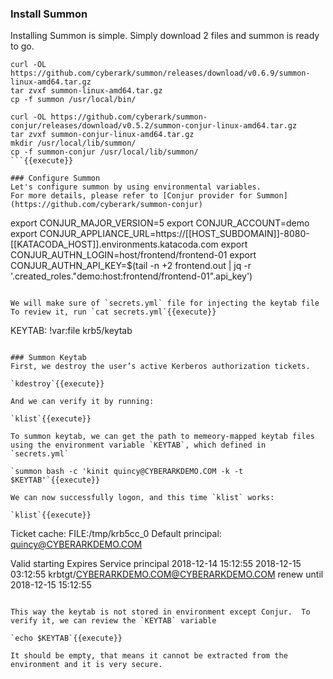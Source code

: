 ### Install Summon
Installing Summon is simple.  Simply download 2 files and summon is ready to go.

```
curl -OL https://github.com/cyberark/summon/releases/download/v0.6.9/summon-linux-amd64.tar.gz
tar zvxf summon-linux-amd64.tar.gz
cp -f summon /usr/local/bin/

curl -OL https://github.com/cyberark/summon-conjur/releases/download/v0.5.2/summon-conjur-linux-amd64.tar.gz
tar zvxf summon-conjur-linux-amd64.tar.gz 
mkdir /usr/local/lib/summon/
cp -f summon-conjur /usr/local/lib/summon/
```{{execute}}

### Configure Summon
Let's configure summon by using environmental variables.
For more details, please refer to [Conjur provider for Summon](https://github.com/cyberark/summon-conjur)
```
export CONJUR_MAJOR_VERSION=5
export CONJUR_ACCOUNT=demo
export CONJUR_APPLIANCE_URL=https://[[HOST_SUBDOMAIN]]-8080-[[KATACODA_HOST]].environments.katacoda.com
export CONJUR_AUTHN_LOGIN=host/frontend/frontend-01
export CONJUR_AUTHN_API_KEY=$(tail -n +2 frontend.out | jq -r '.created_roles."demo:host:frontend/frontend-01".api_key')
```{{execute}}

We will make sure of `secrets.yml` file for injecting the keytab file
To review it, run `cat secrets.yml`{{execute}}
```
KEYTAB: !var:file krb5/keytab
```

### Summon Keytab
First, we destroy the user’s active Kerberos authorization tickets.

`kdestroy`{{execute}}

And we can verify it by running:

`klist`{{execute}}

To summon keytab, we can get the path to memeory-mapped keytab files using the environment variable `KEYTAB`, which defined in `secrets.yml`

`summon bash -c 'kinit quincy@CYBERARKDEMO.COM -k -t $KEYTAB'`{{execute}}

We can now successfully logon, and this time `klist` works:

`klist`{{execute}}

```
Ticket cache: FILE:/tmp/krb5cc_0
Default principal: quincy@CYBERARKDEMO.COM

Valid starting       Expires              Service principal
2018-12-14 15:12:55  2018-12-15 03:12:55  krbtgt/CYBERARKDEMO.COM@CYBERARKDEMO.COM
        renew until 2018-12-15 15:12:55
```

This way the keytab is not stored in environment except Conjur.  To verify it, we can review the `KEYTAB` variable

`echo $KEYTAB`{{execute}}

It should be empty, that means it cannot be extracted from the environment and it is very secure.

